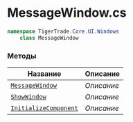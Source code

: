 
# MessageWindow.cs
```csharp
namespace TigerTrade.Core.UI.Windows  
    class MessageWindow
```

### Методы
| Название | Описание |
| --- | --- |
| [`MessageWindow`](./Методы/MessageWindow.md) | *Описание* |
| [`ShowWindow`](./Методы/ShowWindow.md) | *Описание* |
| [`InitializeComponent`](./Методы/InitializeComponent.md) | *Описание* |
